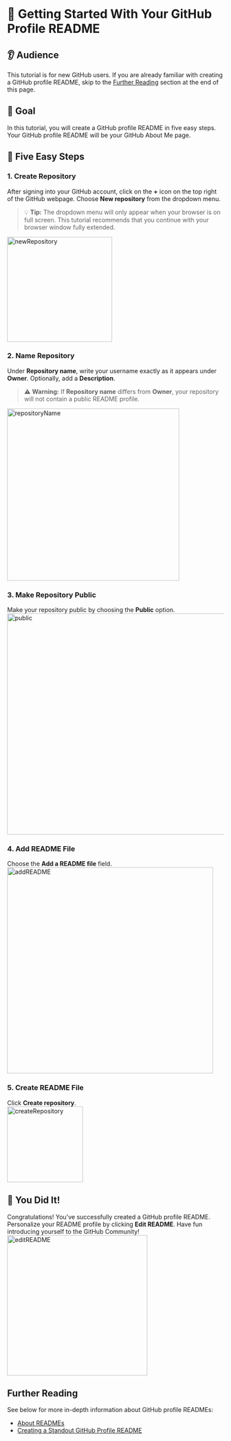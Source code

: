 # :checkered_flag: Getting Started With Your GitHub Profile README
## :ear: Audience 
This tutorial is for new GitHub users. If you are already familiar with creating a GitHub profile README, skip to the [Further Reading](#further-reading) section at the end of this page.

## :dart: Goal 
In this tutorial, you will create a GitHub profile README in five easy steps. Your GitHub profile README will be your GitHub About Me page. 

## :footprints: Five Easy Steps 
### 1. Create Repository
After signing into your GitHub account, click on the **+** icon on the top right of the GitHub webpage. Choose **New repository** from the dropdown menu.
> :bulb: **Tip:** The dropdown menu will only appear when your browser is on full screen. This tutorial recommends that you continue with your browser window fully extended.<br>
<img width="244" alt="newRepository" src="https://user-images.githubusercontent.com/41116726/129500454-264156f4-e9ae-46b1-aa25-b53c85bc98d4.png">

### 2. Name Repository  
Under **Repository name**, write your username exactly as it appears under **Owner**. Optionally, add a **Description**. 
> :warning: **Warning:** If **Repository name** differs from **Owner**, your repository will not contain a public README profile.<br>
<img width="400" alt="repositoryName" src="https://user-images.githubusercontent.com/41116726/129504735-d7cecef9-dc09-4c46-b901-0037d7ba2d18.png">

### 3. Make Repository Public
Make your repository public by choosing the **Public** option.<br>
<img width="514" alt="public" src="https://user-images.githubusercontent.com/41116726/129504008-f3c4d2c5-b781-4d79-a2a7-b9a7dacd2bf4.png">

### 4. Add README File   
Choose the **Add a README file** field.<br> 
<img width="479" alt="addREADME" src="https://user-images.githubusercontent.com/41116726/129504129-a81e8eab-39dc-47c7-95b3-e9346936fef5.png">

### 5. Create README File
Click **Create repository**.<br>
<img width="176" alt="createRepository" src="https://user-images.githubusercontent.com/41116726/129500459-36b162c7-4ef4-4677-9f38-40d398957bf5.png">

## :clap: You Did It!  
Congratulations! You've successfully created a GitHub profile README. Personalize your README profile by clicking **Edit README**. Have fun introducing yourself to the GitHub Community!<br>
<img width="326" alt="editREADME" src="https://user-images.githubusercontent.com/41116726/129503434-76df1619-e19e-40e5-a6c6-687970a2cbca.png">

## Further Reading 
See below for more in-depth information about GitHub profile READMEs: 
- [About READMEs](https://docs.github.com/en/github/creating-cloning-and-archiving-repositories/creating-a-repository-on-github/about-readmes)
- [Creating a Standout GitHub Profile README](https://medium.com/bigcommerce-developer-blog/creating-a-standout-github-profile-readme-ee87f4320585)
